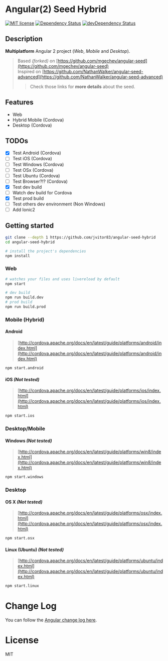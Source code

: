 # Angular(2) Seed Hybrid

[![MIT license](http://img.shields.io/badge/license-MIT-brightgreen.svg)](http://opensource.org/licenses/MIT)
[![Dependency Status](https://david-dm.org/jvitor83/angular-seed-hybrid.svg)](https://david-dm.org/jvitor83/angular-seed-hybrid)
[![devDependency Status](https://david-dm.org/jvitor83/angular-seed-hybrid/dev-status.svg)](https://david-dm.org/jvitor83/angular-seed-hybrid#info=devDependencies)

## Description

**Multiplatform** Angular 2 project (_Web_, _Mobile_ and _Desktop_).

> Based _(forked)_ on [https://github.com/mgechev/angular-seed](https://github.com/mgechev/angular-seed)  
> Inspired on [https://github.com/NathanWalker/angular-seed-advanced](https://github.com/NathanWalker/angular-seed-advanced)
> > Check those links for **more details** about the seed.  

## Features

- Web
- Hybrid Mobile (Cordova)
- Desktop (Cordova)

## TODOs

- [x] Test Android (Cordova)
- [ ] Test iOS (Cordova)
- [ ] Test Windows (Cordova)
- [ ] Test OSx (Cordova)
- [ ] Test Ubuntu (Cordova)
- [ ] Test Browser?!? (Cordova)
- [x] Test dev build
- [ ] Watch dev build for Cordova
- [x] Test prod build
- [ ] Test others dev environment (Non Windows)
- [ ] Add Ionic2

## Getting started

```bash
git clone --depth 1 https://github.com/jvitor83/angular-seed-hybrid
cd angular-seed-hybrid

# install the project's dependencies
npm install
```

### Web

```bash
# watches your files and uses livereload by default
npm start

# dev build
npm run build.dev
# prod build
npm run build.prod
```

### Mobile (Hybrid)

#### Android
> [http://cordova.apache.org/docs/en/latest/guide/platforms/android/index.html](http://cordova.apache.org/docs/en/latest/guide/platforms/android/index.html)

```bash
npm start.android
```

#### iOS _(Not tested)_
> [http://cordova.apache.org/docs/en/latest/guide/platforms/ios/index.html](http://cordova.apache.org/docs/en/latest/guide/platforms/ios/index.html)

```bash
npm start.ios
```

### Desktop/Mobile

#### Windows _(Not tested)_
> [http://cordova.apache.org/docs/en/latest/guide/platforms/win8/index.html](http://cordova.apache.org/docs/en/latest/guide/platforms/win8/index.html)

```bash
npm start.windows
```

### Desktop

#### OS X _(Not tested)_
> [http://cordova.apache.org/docs/en/latest/guide/platforms/osx/index.html](http://cordova.apache.org/docs/en/latest/guide/platforms/osx/index.html)

```bash
npm start.osx
```

#### Linux (Ubuntu) _(Not tested)_
> [http://cordova.apache.org/docs/en/latest/guide/platforms/ubuntu/index.html](http://cordova.apache.org/docs/en/latest/guide/platforms/ubuntu/index.html)

```bash
npm start.linux
```


# Change Log

You can follow the [Angular change log here](https://github.com/angular/angular/blob/master/CHANGELOG.md).

# License

MIT
